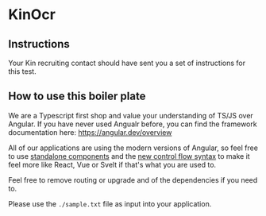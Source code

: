 # KinOcr

## Instructions

Your Kin recruiting contact should have sent you a set of instructions for this test.

## How to use this boiler plate

We are a Typescript first shop and value your understanding of TS/JS over Angular.  If you have never used Angualr before, you can find the framework documentation here: https://angular.dev/overview

All of our applications are using the modern versions of Angular, so feel free to use [standalone components](https://angular.dev/essentials/components) and the [new control flow syntax](https://blog.angular.io/meet-angulars-new-control-flow-a02c6eee7843) to make it feel more like React, Vue or Svelt if that's what you are used to.

Feel free to remove routing or upgrade and of the dependencies if you need to.

Please use the `./sample.txt` file as input into your application.
